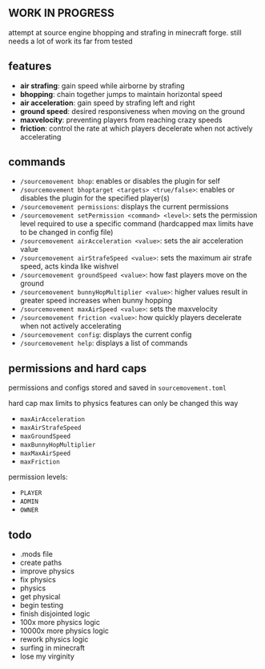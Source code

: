 ## WORK IN PROGRESS

attempt at source engine bhopping and strafing in minecraft forge. still needs a lot of work its far from tested

## features

- **air strafing**: gain speed while airborne by strafing
- **bhopping**: chain together jumps to maintain horizontal speed
- **air acceleration**: gain speed by strafing left and right
- **ground speed**: desired responsiveness when moving on the ground
- **maxvelocity**: preventing players from reaching crazy speeds
- **friction**: control the rate at which players decelerate when not actively accelerating

## commands

- `/sourcemovement bhop`: enables or disables the plugin for self
- `/sourcemovement bhoptarget <targets> <true/false>`: enables or disables the plugin for the specified player(s)
- `/sourcemovement permissions`: displays the current permissions
- `/sourcemovement setPermission <command> <level>`: sets the permission level required to use a specific command (hardcapped max limits have to be changed in config file)
- `/sourcemovement airAcceleration <value>`: sets the air acceleration value
- `/sourcemovement airStrafeSpeed <value>`: sets the maximum air strafe speed, acts kinda like wishvel
- `/sourcemovement groundSpeed <value>`: how fast players move on the ground
- `/sourcemovement bunnyHopMultiplier <value>`: higher values result in greater speed increases when bunny hopping
- `/sourcemovement maxAirSpeed <value>`: sets the maxvelocity
- `/sourcemovement friction <value>`: how quickly players decelerate when not actively accelerating
- `/sourcemovement config`: displays the current config
- `/sourcemovement help`: displays a list of commands

## permissions and hard caps

permissions and configs stored and saved in `sourcemovement.toml`

hard cap max limits to physics features can only be changed this way

- `maxAirAcceleration`
- `maxAirStrafeSpeed`
- `maxGroundSpeed`
- `maxBunnyHopMultiplier`
- `maxMaxAirSpeed`
- `maxFriction`

permission levels:

- `PLAYER`
- `ADMIN`
- `OWNER`

## todo

- .mods file
- create paths
- improve physics
- fix physics
- physics
- get physical
- begin testing
- finish disjointed logic
- 100x more physics logic
- 10000x more physics logic
- rework physics logic 
- surfing in minecraft
- lose my virginity